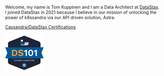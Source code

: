 Welcome, my name is Tom Kuppinen and I am a Data Architect at [DataStax](https://www.datastax.com).  I joined DataStax in 2021 because I believe in our mission of unlocking the power of k8ssandra via our API driven solution, Astra.

[Cassandra/DataStax Certifications](https://www.datastax.com/dev/certifications)

![DS 101](https://github.com/tom-kuppinen-datastax/tom-kuppinen-datastax/raw/main/img/ds101-completion-badge.png)

